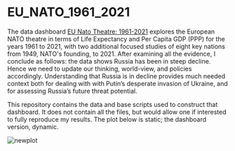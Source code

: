 # EU_NATO_1961_2021

The data dashboard [EU Nato Theatre: 1961-2021](https://rpubs.com/Thom_JH/EU_NATO_1961_2021) explores the European NATO theatre in terms of Life Expectancy and Per Capita GDP (PPP) for the years 1961 to 2021, with two additional focused studies of eight key nations from 1949, NATO's founding, to 2021. After examining all the evidence, I conclude as follows: the data shows Russia has been in steep decline. Hence we need to update our thinking, world-view, and policies accordingly. Understanding that Russia is in decline provides much needed context both for dealing with with Putin’s desperate invasion of Ukraine, and for assessing Russia’s future threat potential.

This repository contains the data and base scripts used to construct that dashboard. It does not contain all the files, but would allow one if interested to fully reproduce my results. The plot below is static; the dashboard version, dynamic.

![newplot](https://user-images.githubusercontent.com/12042357/157183192-b1b11bf5-8b11-4616-b40b-c32711b00887.png)

